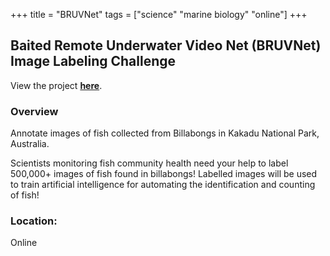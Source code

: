+++
title = "BRUVNet"
tags = ["science" "marine biology" "online"]
+++

## Baited Remote Underwater Video Net (BRUVNet) Image Labeling Challenge

View the project [**here**](https://www.bruvnet.org/image-labelling-challenge).

### Overview

Annotate images of fish collected from Billabongs in Kakadu National Park, Australia.

Scientists monitoring fish community health need your help to label 500,000+ images of fish found in billabongs! Labelled images will be used to train artificial intelligence for automating the identification and counting of fish!  

### Location:
Online
